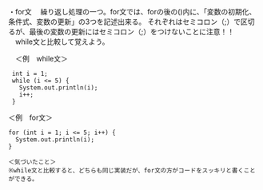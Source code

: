 ・for文
　繰り返し処理の一つ。for文では、forの後の()内に、「変数の初期化、条件式、変数の更新」の3つを記述出来る。
  それぞれはセミコロン（;）で区切るが、最後の変数の更新にはセミコロン（;）をつけないことに注意！！
　while文と比較して覚えよう。
 
　＜例　while文＞
 
     int i = 1;
     while (i <= 5) {
       System.out.println(i);
       i++;
     }
 
 ＜例　for文＞
 
    for (int i = 1; i <= 5; i++) {
      System.out.println(i);
    }
    
    ＜気づいたこと＞
    ※while文と比較すると、どちらも同じ実装だが、for文の方がコードをスッキリと書くことができる。
　　
